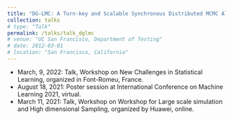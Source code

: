 ```yaml
---
title: "DG-LMC: A Turn-key and Scalable Synchronous Distributed MCMC Algorithm via Langevin Monte Carlo within Gibbs"
collection: talks
# type: "Talk"
permalink: /talks/talk_dglmc
# venue: "UC San Francisco, Department of Testing"
# date: 2012-03-01
# location: "San Francisco, California"
---
```


- March, 9, 2022: Talk, Workshop on New Challenges in Statistical Learning, organized in Font-Romeu, France.
- August 18, 2021: Poster session at International Conference on Machine Learning 2021, virtual.
- March 11, 2021: Talk, Workshop on Workshop for Large scale simulation and High dimensional Sampling, organized by Huawei, online.
